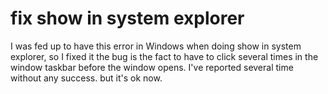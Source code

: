 # fix show in system explorer

I was fed up to have this error in Windows when doing show in system explorer, so I fixed it
the bug is the fact to have to click several times in the window taskbar before the window opens. I've reported several time without any success. but it's ok now.